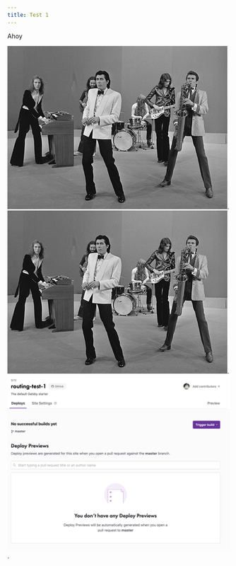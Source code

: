 ```yaml
---
title: Test 1
---
```


Ahoy

![image1](./image1.png).
![image2](./image2.png).
![image2](./image3.png).
